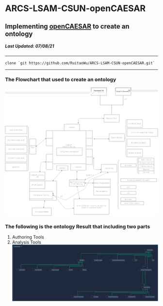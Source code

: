 # ARCS-LSAM-CSUN-openCAESAR
## Implementing [openCAESAR](https://github.com/opencaesar) to create an ontology
##### *Last Updated: 07/08/21*
---
```
clone `git https://github.com/RuitaoWu/ARCS-LSAM-CSUN-openCAESAR.git`
```
---
### The Flowchart that used to create an ontology
![Flowchart](https://github.com/RuitaoWu/ARCS-LSAM-CSUN-openCAESAR/blob/main/image/uml.jpg)
### The following is the ontology Result that including two parts
1. Authoring Tools
2. Analysis Tools
![Result](https://github.com/RuitaoWu/ARCS-LSAM-CSUN-openCAESAR/blob/main/image/oml-demo-1.jpg)
